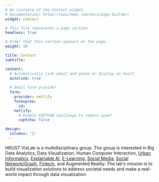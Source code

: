 ```yaml
---
# An instance of the Contact widget.
# Documentation: https://wowchemy.com/docs/page-builder/
widget: contact

# This file represents a page section.
headless: true

# Order that this section appears on the page.
weight: 10

title: Contact
subtitle:

content:
  # Automatically link email and phone or display as text?
  autolink: true
  
  # Email form provider
  form:
    provider: netlify
    formspree:
      id:
    netlify:
      # Enable CAPTCHA challenge to reduce spam?
      captcha: false

design:
  columns: '1'
---
```


HKUST VisLab is a multidisciplinary group. The group is interested in Big Data Analytics, Data Visualization, Human Computer Interaction, [Urban Informatics](http://vis.cse.ust.hk/groups/urbanvis/), [Explainable AI](http://vis.cse.ust.hk/groups/xai-vis/), [E-Learning](http://vis.cse.ust.hk/groups/e-learning/), [Social Media](http://vis.cse.ust.hk/groups/SNGVis/), [Social Network/Graph](http://vis.cse.ust.hk/groups/visnexus/), [Fintech](http://vis.cse.ust.hk/groups/finvis/), and Augmented Reality. The lab's mission is to build visualization solutions to address societal needs and make a real-world impact through data visualization.